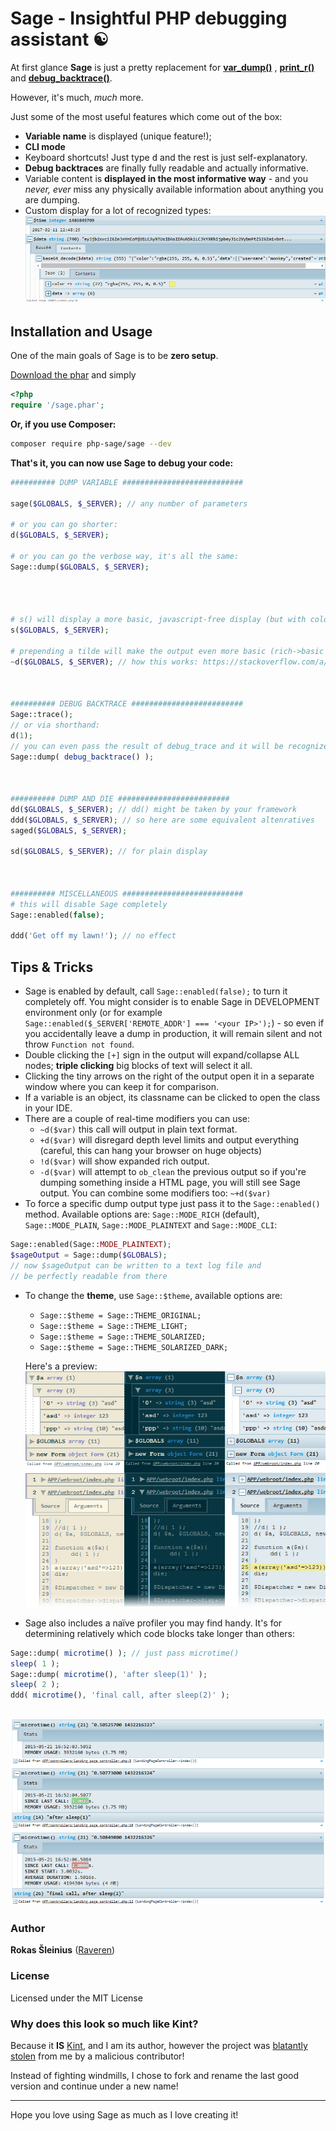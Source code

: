 # Sage - Insightful PHP debugging assistant ☯

At first glance **Sage** is just a pretty replacement
for **[var_dump()](http://php.net/manual/en/function.var-dump.php)**
, **[print_r()](http://php.net/manual/en/function.print-r.php)**
and **[debug_backtrace()](http://php.net/manual/en/function.debug-backtrace.php)**.

However, it's much, *much* more.

Just some of the most useful features which come out of the box:

* **Variable name** is displayed (unique feature!);
* **CLI mode**
* Keyboard shortcuts! Just type <kbd>d</kbd> and the rest is just self-explanatory.
* **Debug backtraces** are finally fully readable and actually informative.
* Variable content is **displayed in the most informative way** - and you *never, ever* miss any physically available
  information about anything you are dumping.
* Custom display for a lot of recognized types:
  ![](.github/img/alternative-view.png)

## Installation and Usage

One of the main goals of Sage is to be **zero setup**.

[Download the phar](https://github.com/php-sage/sage/raw/main/sage.phar) and simply

```php
<?php
require '/sage.phar';
```

**Or, if you use Composer:**

```bash
composer require php-sage/sage --dev
```

**That's it, you can now use Sage to debug your code:**

```php
########## DUMP VARIABLE ###########################

sage($GLOBALS, $_SERVER); // any number of parameters

# or you can go shorter:
d($GLOBALS, $_SERVER);

# or you can go the verbose way, it's all the same:
Sage::dump($GLOBALS, $_SERVER); 




# s() will display a more basic, javascript-free display (but with colors)
s($GLOBALS, $_SERVER);

# prepending a tilde will make the output even more basic (rich->basic and basic->plain text)
~d($GLOBALS, $_SERVER); // how this works: https://stackoverflow.com/a/69890023/179104



########## DEBUG BACKTRACE #########################
Sage::trace();
// or via shorthand:
d(1);
// you can even pass the result of debug_trace and it will be recognized
Sage::dump( debug_backtrace() );



########## DUMP AND DIE #########################
dd($GLOBALS, $_SERVER); // dd() might be taken by your framework
ddd($GLOBALS, $_SERVER); // so here are some equivalent altenratives
saged($GLOBALS, $_SERVER);

sd($GLOBALS, $_SERVER); // for plain display



########## MISCELLANEOUS ###########################
# this will disable Sage completely
Sage::enabled(false);

ddd('Get off my lawn!'); // no effect

```

## Tips & Tricks

* Sage is enabled by default, call `Sage::enabled(false);` to turn it completely off. You might consider is to enable
  Sage in DEVELOPMENT environment only (or for example `Sage::enabled($_SERVER['REMOTE_ADDR'] === '<your IP>');`) - so
  even if you accidentally leave a dump in production, it will remain silent and not throw `Function not found`.
* Double clicking the `[+]` sign in the output will expand/collapse ALL nodes; **triple clicking** big blocks of text will
  select it all.
* Clicking the tiny arrows on the right of the output open it in a separate window where you can keep it for comparison.
* If a variable is an object, its classname can be clicked to open the class in your IDE.
* There are a couple of real-time modifiers you can use:
    * `~d($var)` this call will output in plain text format.
    * `+d($var)` will disregard depth level limits and output everything (careful, this can hang your browser on huge
      objects)
    * `!d($var)` will show expanded rich output.
    * `-d($var)` will attempt to `ob_clean` the previous output so if you're dumping something inside a HTML page, you
      will still see Sage output. You can combine some modifiers too: `~+d($var)`
* To force a specific dump output type just pass it to the `Sage::enabled()` method. Available options
  are: `Sage::MODE_RICH` (default), `Sage::MODE_PLAIN`, `Sage::MODE_PLAINTEXT` and `Sage::MODE_CLI`:

```php
Sage::enabled(Sage::MODE_PLAINTEXT);
$sageOutput = Sage::dump($GLOBALS); 
// now $sageOutput can be written to a text log file and 
// be perfectly readable from there
```

* To change the **theme**, use `Sage::$theme`, available options are:
  * `Sage::$theme = Sage::THEME_ORIGINAL;`
  * `Sage::$theme = Sage::THEME_LIGHT;`
  * `Sage::$theme = Sage::THEME_SOLARIZED;`
  * `Sage::$theme = Sage::THEME_SOLARIZED_DARK;`
  
  Here's a preview:
    ![](.github/img/theme-preview.png)
* Sage also includes a naïve profiler you may find handy. It's for determining relatively which code blocks take longer
  than others:

```php
Sage::dump( microtime() ); // just pass microtime()
sleep( 1 );
Sage::dump( microtime(), 'after sleep(1)' );
sleep( 2 );
ddd( microtime(), 'final call, after sleep(2)' );
```

![](.github/img/profiling.png)
----

### Author

**Rokas Šleinius** ([Raveren](https://github.com/raveren))

### License

Licensed under the MIT License

### Why does this look so much like Kint?

Because it **IS** [Kint](https://github.com/kint-php/kint), and I am its author, however the project
was [blatantly stolen](https://github.com/kint-php/kint/commit/1ea81f3add81b586756515673f8364f60feb86a3) from me by a
malicious contributor!

Instead of fighting windmills, I chose to fork and rename the last good version and continue under a new name!

---

Hope you love using Sage as much as I love creating it!
